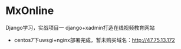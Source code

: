 # MxOnline
Django学习，实战项目一 django+xadmin打造在线视频教育网站

* centos7下uwsgi+nginx部署完成，暂未购买域名：http://47.75.13.172
